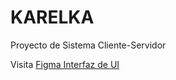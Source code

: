 # KARELKA
Proyecto de Sistema Cliente-Servidor

Visita [Figma Interfaz de UI](https://www.figma.com/file/pAzDUsWZLEYph3gZAvZEGE/karelka?node-id=35%3A214&t=KjYd3WHUKZgNgyRh-1)
